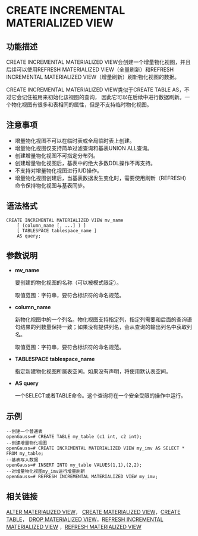 # CREATE INCREMENTAL MATERIALIZED VIEW<a name="ZH-CN_TOPIC_0000001086628686"></a>

## 功能描述<a name="zh-cn_topic_0283136612_zh-cn_topic_0237122161_zh-cn_topic_0059777447_s984b3ec2b84d48bb843629462288417b"></a>

CREATE INCREMENTAL MATERIALIZED VIEW会创建一个增量物化视图，并且后续可以使用REFRESH MATERIALIZED VIEW（全量刷新）和REFRESH INCREMENTAL MATERIALIZED VIEW（增量刷新）刷新物化视图的数据。

CREATE INCREMENTAL MATERIALIZED VIEW类似于CREATE TABLE AS，不过它会记住被用来初始化该视图的查询， 因此它可以在后续中进行数据刷新。一个物化视图有很多和表相同的属性，但是不支持临时物化视图。

## 注意事项<a name="zh-cn_topic_0283136612_zh-cn_topic_0237122161_zh-cn_topic_0059777447_s3a6fd145e83b4e61a22dabdcf32ac282"></a>

-   增量物化视图不可以在临时表或全局临时表上创建。
-   增量物化视图仅支持简单过滤查询和基表UNION ALL查询。
-   创建增量物化视图不可指定分布列。
-   创建增量物化视图后，基表中的绝大多数DDL操作不再支持。
-   不支持对增量物化视图进行IUD操作。
-   增量物化视图创建后，当基表数据发生变化时，需要使用刷新（REFRESH）命令保持物化视图与基表同步。

## 语法格式<a name="zh-cn_topic_0283136612_zh-cn_topic_0237122161_zh-cn_topic_0059777447_sbe280a5c331e4b75969129444d341882"></a>

```
CREATE INCREMENTAL MATERIALIZED VIEW mv_name
    [ (column_name [, ...] ) ]
    [ TABLESPACE tablespace_name ]
    AS query;
```

## 参数说明<a name="zh-cn_topic_0283136612_zh-cn_topic_0237122161_zh-cn_topic_0059777447_sf2fd7956e26c49a8ae566c80a0e8e1c0"></a>

-   **mv\_name**

    要创建的物化视图的名称（可以被模式限定）。

    取值范围：字符串，要符合标识符的命名规范。

-   **column\_name**

    新物化视图中的一个列名。物化视图支持指定列，指定列需要和后面的查询语句结果的列数量保持一致；如果没有提供列名，会从查询的输出列名中获取列名。

    取值范围：字符串，要符合标识符的命名规范。

-   **TABLESPACE tablespace\_name**

    指定新建物化视图所属表空间。如果没有声明，将使用默认表空间。

-   **AS query**

    一个SELECT或者TABLE命令。这个查询将在一个安全受限的操作中运行。


## 示例<a name="zh-cn_topic_0283136612_zh-cn_topic_0237122161_zh-cn_topic_0059777447_s8a46083a59d940c3aaa2535b2f783645"></a>

```
--创建一个普通表
openGauss=# CREATE TABLE my_table (c1 int, c2 int);
--创建增量物化视图
openGauss=# CREATE INCREMENTAL MATERIALIZED VIEW my_imv AS SELECT * FROM my_table;
--基表写入数据
openGauss=# INSERT INTO my_table VALUES(1,1),(2,2);
--对增量物化视图my_imv进行增量刷新
openGauss=# REFRESH INCREMENTAL MATERIALIZED VIEW my_imv;
```

## 相关链接<a name="zh-cn_topic_0283136612_section1922813315464"></a>

[ALTER MATERIALIZED VIEW](ALTER-MATERIALIZED-VIEW.md)，  [CREATE MATERIALIZED VIEW](CREATE-MATERIALIZED-VIEW.md)，[CREATE TABLE](CREATE-TABLE.md)，  [DROP MATERIALIZED VIEW](DROP-MATERIALIZED-VIEW.md)，[REFRESH INCREMENTAL MATERIALIZED VIEW](REFRESH-INCREMENTAL-MATERIALIZED-VIEW.md)  ，[REFRESH MATERIALIZED VIEW](REFRESH-MATERIALIZED-VIEW.md)

